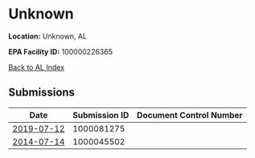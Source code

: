 # Unknown

**Location:** Unknown, AL

**EPA Facility ID:** 100000226365

[Back to AL Index](../../index.md)

## Submissions

| Date | Submission ID | Document Control Number |
|------|--------------|-------------------------|
| [2019-07-12](submissions/1000081275.md) | 1000081275 |  |
| [2014-07-14](submissions/1000045502.md) | 1000045502 |  |
